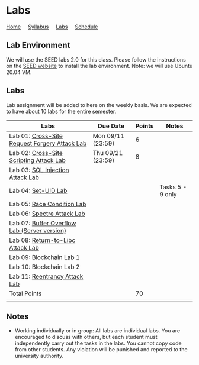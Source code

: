 # Labs

[Home](./index.md) &nbsp;&nbsp;&nbsp; [Syllabus](./syllabus.md)  &nbsp;&nbsp;&nbsp; [Labs](./labs.md) &nbsp;&nbsp;&nbsp; [Schedule](./schedule.md)

## Lab Environment

We will use the SEED labs 2.0 for this class. Please follow the instructions
on the [SEED website](https://seedsecuritylabs.org/labsetup.html) to install
the lab environment. Note: we will use Ubuntu 20.04 VM.

## Labs

Lab assignment will be added to here on the weekly basis. We are expected to have 
about 10 labs for the entire semester. 


| Labs   | Due Date | Points | Notes |
| ---    | ---      | ---    | ---   |
| Lab 01: [Cross-Site Request Forgery Attack Lab](https://seedsecuritylabs.org/Labs_20.04/Web/Web_CSRF_Elgg/) | Mon 09/11 (23:59) | 6 |
| Lab 02: [Cross-Site Scripting Attack Lab](https://seedsecuritylabs.org/Labs_20.04/Web/Web_XSS_Elgg/) | Thu 09/21 (23:59) | 8 |
| Lab 03: [SQL Injection Attack Lab](https://seedsecuritylabs.org/Labs_20.04/Web/Web_SQL_Injection/) |  |   |
| Lab 04: [Set-UID Lab](https://seedsecuritylabs.org/Labs_20.04/Software/Environment_Variable_and_SetUID/) |  |   | Tasks 5 - 9 only
| Lab 05: [Race Condition Lab](https://seedsecuritylabs.org/Labs_20.04/Software/Race_Condition/) |  |   |
| Lab 06: [Spectre Attack Lab](https://seedsecuritylabs.org/Labs_20.04/System/Spectre_Attack/) |  |   |
| Lab 07: [Buffer Overflow Lab (Server version)](https://seedsecuritylabs.org/Labs_20.04/Software/Buffer_Overflow_Server/) |  |   |
| Lab 08: [Return-to-Libc Attack Lab](https://seedsecuritylabs.org/Labs_20.04/Software/Return_to_Libc/) | |   |
| Lab 09: Blockchain Lab 1  | |   |
| Lab 10: Blockchain Lab 2  | |   |
| Lab 11: [Reentrancy Attack Lab](https://seedsecuritylabs.org/Labs_20.04/Blockchain/Reentrancy_Attack/) | |   |
| Total Points |   | 70 |
|  |   ||

## Notes

 - Working individually or in group: All labs are individual labs. You are 
   encouraged to discuss with others, but each student must independently
   carry out the tasks in the labs. You cannot copy code from other students.
   Any violation will be punished and reported to the university authority.



